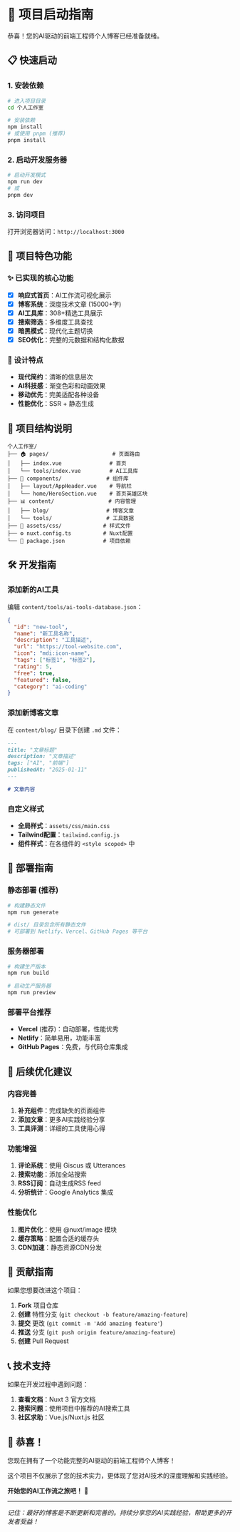 # 🚀 项目启动指南

恭喜！您的AI驱动的前端工程师个人博客已经准备就绪。

## 📋 快速启动

### 1. 安装依赖
```bash
# 进入项目目录
cd 个人工作室

# 安装依赖
npm install
# 或使用 pnpm (推荐)
pnpm install
```

### 2. 启动开发服务器
```bash
# 启动开发模式
npm run dev
# 或
pnpm dev
```

### 3. 访问项目
打开浏览器访问：`http://localhost:3000`

## 🎯 项目特色功能

### ✨ 已实现的核心功能
- [x] **响应式首页**：AI工作流可视化展示
- [x] **博客系统**：深度技术文章 (15000+字)
- [x] **AI工具库**：308+精选工具展示
- [x] **搜索筛选**：多维度工具查找
- [x] **暗黑模式**：现代化主题切换
- [x] **SEO优化**：完整的元数据和结构化数据

### 🎨 设计特点
- **现代简约**：清晰的信息层次
- **AI科技感**：渐变色彩和动画效果
- **移动优先**：完美适配各种设备
- **性能优化**：SSR + 静态生成

## 📁 项目结构说明

```
个人工作室/
├── 🏠 pages/                    # 页面路由
│   ├── index.vue               # 首页
│   └── tools/index.vue         # AI工具库
├── 🧩 components/              # 组件库
│   ├── layout/AppHeader.vue    # 导航栏
│   └── home/HeroSection.vue    # 首页英雄区块
├── 📊 content/                 # 内容管理
│   ├── blog/                  # 博客文章
│   └── tools/                 # 工具数据
├── 🎨 assets/css/             # 样式文件
├── ⚙️ nuxt.config.ts          # Nuxt配置
└── 📄 package.json            # 项目依赖
```

## 🛠️ 开发指南

### 添加新的AI工具
编辑 `content/tools/ai-tools-database.json`：

```json
{
  "id": "new-tool",
  "name": "新工具名称", 
  "description": "工具描述",
  "url": "https://tool-website.com",
  "icon": "mdi:icon-name",
  "tags": ["标签1", "标签2"],
  "rating": 5,
  "free": true,
  "featured": false,
  "category": "ai-coding"
}
```

### 添加新博客文章
在 `content/blog/` 目录下创建 `.md` 文件：

```markdown
---
title: "文章标题"
description: "文章描述"
tags: ["AI", "前端"]
publishedAt: "2025-01-11"
---

# 文章内容
```

### 自定义样式
- **全局样式**：`assets/css/main.css`
- **Tailwind配置**：`tailwind.config.js`
- **组件样式**：在各组件的 `<style scoped>` 中

## 🚀 部署指南

### 静态部署 (推荐)
```bash
# 构建静态文件
npm run generate

# dist/ 目录包含所有静态文件
# 可部署到 Netlify、Vercel、GitHub Pages 等平台
```

### 服务器部署
```bash
# 构建生产版本
npm run build

# 启动生产服务器
npm run preview
```

### 部署平台推荐
- **Vercel** (推荐)：自动部署，性能优秀
- **Netlify**：简单易用，功能丰富
- **GitHub Pages**：免费，与代码仓库集成

## 🎯 后续优化建议

### 内容完善
1. **补充组件**：完成缺失的页面组件
2. **添加文章**：更多AI实践经验分享
3. **工具评测**：详细的工具使用心得

### 功能增强
1. **评论系统**：使用 Giscus 或 Utterances
2. **搜索功能**：添加全站搜索
3. **RSS订阅**：自动生成RSS feed
4. **分析统计**：Google Analytics 集成

### 性能优化
1. **图片优化**：使用 @nuxt/image 模块
2. **缓存策略**：配置合适的缓存头
3. **CDN加速**：静态资源CDN分发

## 🤝 贡献指南

如果您想要改进这个项目：

1. **Fork** 项目仓库
2. **创建** 特性分支 (`git checkout -b feature/amazing-feature`)
3. **提交** 更改 (`git commit -m 'Add amazing feature'`)
4. **推送** 分支 (`git push origin feature/amazing-feature`)
5. **创建** Pull Request

## 📞 技术支持

如果在开发过程中遇到问题：

1. **查看文档**：Nuxt 3 官方文档
2. **搜索问题**：使用项目中推荐的AI搜索工具
3. **社区求助**：Vue.js/Nuxt.js 社区

## 🎉 恭喜！

您现在拥有了一个功能完整的AI驱动的前端工程师个人博客！

这个项目不仅展示了您的技术实力，更体现了您对AI技术的深度理解和实践经验。

**开始您的AI工作流之旅吧！** 🚀

---

*记住：最好的博客是不断更新和完善的。持续分享您的AI实践经验，帮助更多的开发者受益！*
